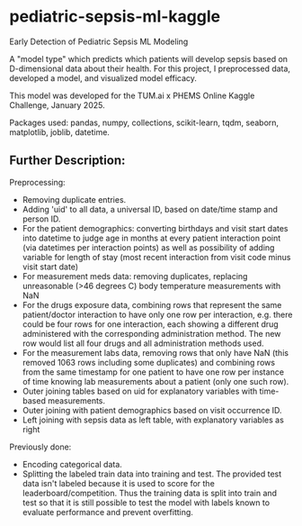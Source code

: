 # pediatric-sepsis-ml-kaggle


Early Detection of Pediatric Sepsis ML Modeling

A "model type" which predicts which patients will develop sepsis based on D-dimensional data about their health. For this project, I preprocessed data, developed a model, and visualized model efficacy.

This model was developed for the TUM.ai x PHEMS Online Kaggle Challenge, January 2025.

Packages used: pandas, numpy, collections, scikit-learn, tqdm, seaborn, matplotlib, joblib, datetime.

## Further Description:
Preprocessing:
* Removing duplicate entries.
* Adding 'uid' to all data, a universal ID, based on date/time stamp and person ID.
* For the patient demographics: converting birthdays and visit start dates into datetime to judge age in months at every patient interaction point (via datetimes per interaction points) as well as possibility of adding variable for length of stay (most recent interaction from visit code minus visit start date)
* For measurement meds data: removing duplicates, replacing unreasonable (>46 degrees C) body temperature measurements with NaN
* For the drugs exposure data, combining rows that represent the same patient/doctor interaction to have only one row per interaction, e.g. there could be four rows for one interaction, each showing a different drug administered with the corresponding administration method. The new row would list all four drugs and all administration methods used.
* For the measurement labs data, removing rows that only have NaN (this removed 1063 rows including some duplicates) and combining rows from the same timestamp for one patient to have one row per instance of time knowing lab measurements about a patient (only one such row).
* Outer joining tables based on uid for explanatory variables with time-based measurements.
* Outer joining with patient demographics based on visit occurrence ID.
* Left joining with sepsis data as left table, with explanatory variables as right

Previously done:
* Encoding categorical data.
* Splitting the labeled train data into training and test. The provided test data isn't labeled because it is used to score for the leaderboard/competition. Thus the training data is split into train and test so that it is still possible to test the model with labels known to evaluate performance and prevent overfitting.

